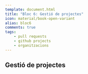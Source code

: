 ```yaml
---
template: document.html
title: "Bloc 6: Gestió de projectes"
icon: material/book-open-variant
alias: bloc6
comments: true
tags:
    - pull requests
    - github projects
    - organitzacions
---
```



## Gestió de projectes
